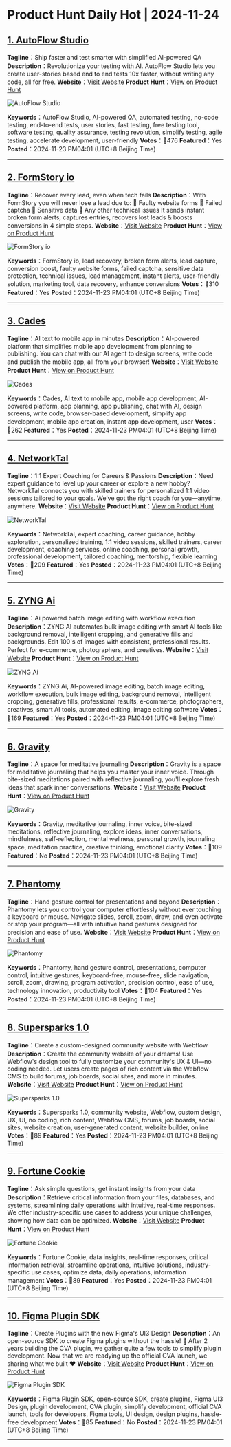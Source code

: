# Product Hunt Daily Hot | 2024-11-24

## [1. AutoFlow Studio](https://www.producthunt.com/posts/autoflow-studio?utm_campaign=producthunt-api&utm_medium=api-v2&utm_source=Application%3A+phtrends+%28ID%3A+147529%29)
**Tagline**：Ship faster and test smarter with simplified AI-powered QA
**Description**：Revolutionize your testing with AI. AutoFlow Studio lets you create user-stories based end to end tests 10x faster, without writing any code, all for free.
**Website**：[Visit Website](https://www.producthunt.com/r/247ZUMEU7O46VT?utm_campaign=producthunt-api&utm_medium=api-v2&utm_source=Application%3A+phtrends+%28ID%3A+147529%29)
**Product Hunt**：[View on Product Hunt](https://www.producthunt.com/posts/autoflow-studio?utm_campaign=producthunt-api&utm_medium=api-v2&utm_source=Application%3A+phtrends+%28ID%3A+147529%29)

![AutoFlow Studio](https://ph-files.imgix.net/1ef21f56-9b59-401f-a1a1-25e3ce4d6b02.jpeg?auto=format&fit=crop&frame=1&h=512&w=1024)

**Keywords**：AutoFlow Studio, AI-powered QA, automated testing, no-code testing, end-to-end tests, user stories, fast testing, free testing tool, software testing, quality assurance, testing revolution, simplify testing, agile testing, accelerate development, user-friendly
**Votes**：🔺476
**Featured**：Yes
**Posted**：2024-11-23 PM04:01 (UTC+8 Beijing Time)

---

## [2. FormStory io](https://www.producthunt.com/posts/formstory-io?utm_campaign=producthunt-api&utm_medium=api-v2&utm_source=Application%3A+phtrends+%28ID%3A+147529%29)
**Tagline**：Recover every lead, even when tech fails
**Description**：With FormStory you will never lose a lead due to: 📌 Faulty website forms 📌 Failed captcha 📌 Sensitive data 📌 Any other technical issues It sends instant broken form alerts, captures entries, recovers lost leads & boosts conversions in 4 simple steps.
**Website**：[Visit Website](https://www.producthunt.com/r/3NE7WHRLRFVKR2?utm_campaign=producthunt-api&utm_medium=api-v2&utm_source=Application%3A+phtrends+%28ID%3A+147529%29)
**Product Hunt**：[View on Product Hunt](https://www.producthunt.com/posts/formstory-io?utm_campaign=producthunt-api&utm_medium=api-v2&utm_source=Application%3A+phtrends+%28ID%3A+147529%29)

![FormStory io](https://ph-files.imgix.net/c5768fc2-7563-4056-8fef-606f9b87113e.png?auto=format&fit=crop&frame=1&h=512&w=1024)

**Keywords**：FormStory io, lead recovery, broken form alerts, lead capture, conversion boost, faulty website forms, failed captcha, sensitive data protection, technical issues, lead management, instant alerts, user-friendly solution, marketing tool, data recovery, enhance conversions
**Votes**：🔺310
**Featured**：Yes
**Posted**：2024-11-23 PM04:01 (UTC+8 Beijing Time)

---

## [3. Cades](https://www.producthunt.com/posts/cades?utm_campaign=producthunt-api&utm_medium=api-v2&utm_source=Application%3A+phtrends+%28ID%3A+147529%29)
**Tagline**：AI text to mobile app in minutes
**Description**：AI-powered platform that simplifies mobile app development from planning to publishing. You can chat with our AI agent to design screens, write code and publish the mobile app, all from your browser!
**Website**：[Visit Website](https://www.producthunt.com/r/WNT6ZCL2Y43HF7?utm_campaign=producthunt-api&utm_medium=api-v2&utm_source=Application%3A+phtrends+%28ID%3A+147529%29)
**Product Hunt**：[View on Product Hunt](https://www.producthunt.com/posts/cades?utm_campaign=producthunt-api&utm_medium=api-v2&utm_source=Application%3A+phtrends+%28ID%3A+147529%29)

![Cades](https://ph-files.imgix.net/450b4dd9-1f5e-4b17-bcf5-29e75eb75944.jpeg?auto=format&fit=crop&frame=1&h=512&w=1024)

**Keywords**：Cades, AI text to mobile app, mobile app development, AI-powered platform, app planning, app publishing, chat with AI, design screens, write code, browser-based development, simplify app development, mobile app creation, instant app development, user
**Votes**：🔺262
**Featured**：Yes
**Posted**：2024-11-23 PM04:01 (UTC+8 Beijing Time)

---

## [4. NetworkTal](https://www.producthunt.com/posts/networktal?utm_campaign=producthunt-api&utm_medium=api-v2&utm_source=Application%3A+phtrends+%28ID%3A+147529%29)
**Tagline**：1:1 Expert Coaching for Careers & Passions
**Description**：Need expert guidance to level up your career or explore a new hobby? NetworkTal connects you with skilled trainers for personalized 1:1 video sessions tailored to your goals. We’ve got the right coach for you—anytime, anywhere.
**Website**：[Visit Website](https://www.producthunt.com/r/5IWQQA4LF4UK5Q?utm_campaign=producthunt-api&utm_medium=api-v2&utm_source=Application%3A+phtrends+%28ID%3A+147529%29)
**Product Hunt**：[View on Product Hunt](https://www.producthunt.com/posts/networktal?utm_campaign=producthunt-api&utm_medium=api-v2&utm_source=Application%3A+phtrends+%28ID%3A+147529%29)

![NetworkTal](https://ph-files.imgix.net/8304a312-53f7-4b92-a753-e6b29b0888c4.png?auto=format&fit=crop&frame=1&h=512&w=1024)

**Keywords**：NetworkTal, expert coaching, career guidance, hobby exploration, personalized training, 1:1 video sessions, skilled trainers, career development, coaching services, online coaching, personal growth, professional development, tailored coaching, mentorship, flexible learning
**Votes**：🔺209
**Featured**：Yes
**Posted**：2024-11-23 PM04:01 (UTC+8 Beijing Time)

---

## [5. ZYNG Ai](https://www.producthunt.com/posts/zyng-ai-2?utm_campaign=producthunt-api&utm_medium=api-v2&utm_source=Application%3A+phtrends+%28ID%3A+147529%29)
**Tagline**：Ai powered batch image editing with workflow execution
**Description**：ZYNG AI automates bulk image editing with smart AI tools like background removal, intelligent cropping, and generative fills and backgrounds. Edit 100's of images with consistent, professional results. Perfect for e-commerce, photographers, and creatives.
**Website**：[Visit Website](https://www.producthunt.com/r/JA7WCHLPK4ZAXS?utm_campaign=producthunt-api&utm_medium=api-v2&utm_source=Application%3A+phtrends+%28ID%3A+147529%29)
**Product Hunt**：[View on Product Hunt](https://www.producthunt.com/posts/zyng-ai-2?utm_campaign=producthunt-api&utm_medium=api-v2&utm_source=Application%3A+phtrends+%28ID%3A+147529%29)

![ZYNG Ai](https://ph-files.imgix.net/96d4f024-ae2c-4578-8391-3b4c4710c4d5.jpeg?auto=format&fit=crop&frame=1&h=512&w=1024)

**Keywords**：ZYNG Ai, AI-powered image editing, batch image editing, workflow execution, bulk image editing, background removal, intelligent cropping, generative fills, professional results, e-commerce, photographers, creatives, smart AI tools, automated editing, image editing software
**Votes**：🔺169
**Featured**：Yes
**Posted**：2024-11-23 PM04:01 (UTC+8 Beijing Time)

---

## [6. Gravity](https://www.producthunt.com/posts/gravity-08e179e2-51fc-4c56-9c64-673448a8ad0b?utm_campaign=producthunt-api&utm_medium=api-v2&utm_source=Application%3A+phtrends+%28ID%3A+147529%29)
**Tagline**：A space for meditative journaling
**Description**：Gravity is a space for meditative journaling that helps you master your inner voice. Through bite-sized meditations paired with reflective journaling, you'll explore fresh ideas that spark inner conversations.
**Website**：[Visit Website](https://www.producthunt.com/r/LYAUTZDY3TJONB?utm_campaign=producthunt-api&utm_medium=api-v2&utm_source=Application%3A+phtrends+%28ID%3A+147529%29)
**Product Hunt**：[View on Product Hunt](https://www.producthunt.com/posts/gravity-08e179e2-51fc-4c56-9c64-673448a8ad0b?utm_campaign=producthunt-api&utm_medium=api-v2&utm_source=Application%3A+phtrends+%28ID%3A+147529%29)

![Gravity](https://ph-files.imgix.net/b9ad88d5-3d09-4ae4-9a8e-5d077fb274ae.png?auto=format&fit=crop&frame=1&h=512&w=1024)

**Keywords**：Gravity, meditative journaling, inner voice, bite-sized meditations, reflective journaling, explore ideas, inner conversations, mindfulness, self-reflection, mental wellness, personal growth, journaling space, meditation practice, creative thinking, emotional clarity
**Votes**：🔺109
**Featured**：No
**Posted**：2024-11-23 PM04:01 (UTC+8 Beijing Time)

---

## [7. Phantomy ](https://www.producthunt.com/posts/phantomy?utm_campaign=producthunt-api&utm_medium=api-v2&utm_source=Application%3A+phtrends+%28ID%3A+147529%29)
**Tagline**：Hand gesture control for presentations and beyond
**Description**：Phantomy lets you control your computer effortlessly without ever touching a keyboard or mouse. Navigate slides, scroll, zoom, draw, and even activate or stop your program—all with intuitive hand gestures designed for precision and ease of use.
**Website**：[Visit Website](https://www.producthunt.com/r/GM35GCBTF5ILTL?utm_campaign=producthunt-api&utm_medium=api-v2&utm_source=Application%3A+phtrends+%28ID%3A+147529%29)
**Product Hunt**：[View on Product Hunt](https://www.producthunt.com/posts/phantomy?utm_campaign=producthunt-api&utm_medium=api-v2&utm_source=Application%3A+phtrends+%28ID%3A+147529%29)

![Phantomy ](https://ph-files.imgix.net/e027ee9c-a1a2-4ec6-a9e7-1e3f4b406e09.png?auto=format&fit=crop&frame=1&h=512&w=1024)

**Keywords**：Phantomy, hand gesture control, presentations, computer control, intuitive gestures, keyboard-free, mouse-free, slide navigation, scroll, zoom, drawing, program activation, precision control, ease of use, technology innovation, productivity tool
**Votes**：🔺104
**Featured**：Yes
**Posted**：2024-11-23 PM04:01 (UTC+8 Beijing Time)

---

## [8. Supersparks 1.0](https://www.producthunt.com/posts/supersparks-1-0?utm_campaign=producthunt-api&utm_medium=api-v2&utm_source=Application%3A+phtrends+%28ID%3A+147529%29)
**Tagline**：Create a custom-designed community website with Webflow
**Description**：Create the community website of your dreams! Use Webflow's design tool to fully customize your community's UX & UI—no coding needed. Let users create pages of rich content via the Webflow CMS to build forums, job boards, social sites, and more in minutes.
**Website**：[Visit Website](https://www.producthunt.com/r/SEIUW4NXSB26FU?utm_campaign=producthunt-api&utm_medium=api-v2&utm_source=Application%3A+phtrends+%28ID%3A+147529%29)
**Product Hunt**：[View on Product Hunt](https://www.producthunt.com/posts/supersparks-1-0?utm_campaign=producthunt-api&utm_medium=api-v2&utm_source=Application%3A+phtrends+%28ID%3A+147529%29)

![Supersparks 1.0](https://ph-files.imgix.net/14982aaa-a457-45ca-8b07-0b3afa45fb40.png?auto=format&fit=crop&frame=1&h=512&w=1024)

**Keywords**：Supersparks 1.0, community website, Webflow, custom design, UX, UI, no coding, rich content, Webflow CMS, forums, job boards, social sites, website creation, user-generated content, website builder, online
**Votes**：🔺89
**Featured**：Yes
**Posted**：2024-11-23 PM04:01 (UTC+8 Beijing Time)

---

## [9. Fortune Cookie](https://www.producthunt.com/posts/fortune-cookie?utm_campaign=producthunt-api&utm_medium=api-v2&utm_source=Application%3A+phtrends+%28ID%3A+147529%29)
**Tagline**：Ask simple questions, get instant insights from your data
**Description**：Retrieve critical information from your files, databases, and systems, streamlining daily operations with intuitive, real-time responses. We offer industry-specific use cases to address your unique challenges, showing how data can be optimized.
**Website**：[Visit Website](https://www.producthunt.com/r/UKQGED2KV7OOWK?utm_campaign=producthunt-api&utm_medium=api-v2&utm_source=Application%3A+phtrends+%28ID%3A+147529%29)
**Product Hunt**：[View on Product Hunt](https://www.producthunt.com/posts/fortune-cookie?utm_campaign=producthunt-api&utm_medium=api-v2&utm_source=Application%3A+phtrends+%28ID%3A+147529%29)

![Fortune Cookie](https://ph-files.imgix.net/7f9b3e7c-a775-47f2-aaeb-720e40e5f92c.png?auto=format&fit=crop&frame=1&h=512&w=1024)

**Keywords**：Fortune Cookie, data insights, real-time responses, critical information retrieval, streamline operations, intuitive solutions, industry-specific use cases, optimize data, daily operations, information management
**Votes**：🔺89
**Featured**：Yes
**Posted**：2024-11-23 PM04:01 (UTC+8 Beijing Time)

---

## [10. Figma Plugin SDK](https://www.producthunt.com/posts/figma-plugin-sdk?utm_campaign=producthunt-api&utm_medium=api-v2&utm_source=Application%3A+phtrends+%28ID%3A+147529%29)
**Tagline**：Create Plugins with the new Figma's UI3 Design
**Description**：An open-source SDK to create Figma plugins without the hassle! 🚀 After 2 years building the CVA plugin, we gather quite a few tools to simplify plugin development. Now that we are readying up the official CVA launch, we sharing what we built ❤️
**Website**：[Visit Website](https://www.producthunt.com/r/EFAHYIYG33FUPJ?utm_campaign=producthunt-api&utm_medium=api-v2&utm_source=Application%3A+phtrends+%28ID%3A+147529%29)
**Product Hunt**：[View on Product Hunt](https://www.producthunt.com/posts/figma-plugin-sdk?utm_campaign=producthunt-api&utm_medium=api-v2&utm_source=Application%3A+phtrends+%28ID%3A+147529%29)

![Figma Plugin SDK](https://ph-files.imgix.net/24e6ce5e-74ac-4fc2-b9e5-260ab2a935a2.png?auto=format&fit=crop&frame=1&h=512&w=1024)

**Keywords**：Figma Plugin SDK, open-source SDK, create plugins, Figma UI3 Design, plugin development, CVA plugin, simplify development, official CVA launch, tools for developers, Figma tools, UI design, design plugins, hassle-free development
**Votes**：🔺85
**Featured**：No
**Posted**：2024-11-23 PM04:01 (UTC+8 Beijing Time)

---

